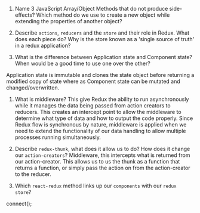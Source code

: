 1.  Name 3 JavaScript Array/Object Methods that do not produce side-effects? Which method do we use to create a new object while extending the properties of another object?
1.  Describe `actions`, `reducers` and the `store` and their role in Redux. What does each piece do? Why is the store known as a 'single source of truth' in a redux application?


1.  What is the difference between Application state and Component state? When would be a good time to use one over the other?

Application state is immutable and clones the state object before returning a modified copy of state where as Component state can be mutated and changed/overwritten. 

1.  What is middleware?
This give Redux the ability to run asynchronously while it manages the data being passed from action creators to reducers. This creates an intercept point to allow the middleware to determine what type of data and how to output the code properly. Since Redux flow is synchronous by nature, middleware is applied when we need to extend the functionality of our data handling to allow multiple processes running simultaneously. 

1.  Describe `redux-thunk`, what does it allow us to do? How does it change our `action-creators`?
Middleware, this intercepts what is returned from our action-creator. This allows us to us the thunk as a function that returns a function, or simply pass the action on from the action-creator to the reducer. 

1.  Which `react-redux` method links up our `components` with our `redux store`?

connect();
